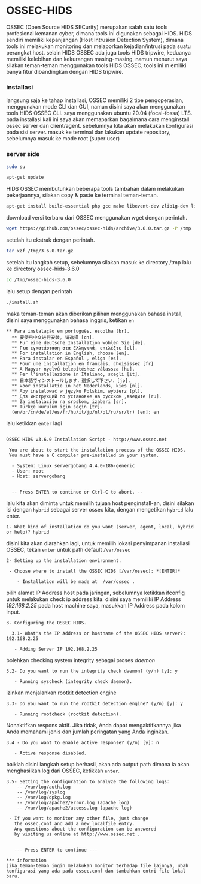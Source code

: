 # OSSEC-HIDS
OSSEC (Open Source HIDS SECurity) merupakan salah satu tools profesional kemanan cyber, dimana tools ini digunakan sebagai HIDS. HIDS sendiri memiliki kepanjangan (Host Intrusion Detection System), dimana tools ini melakukan monitoring dan melaporkan kejadian/intrusi pada suatu perangkat host. selain HIDS OSSEC ada juga tools HIDS tripwire, keduanya memiliki kelebihan dan kekurangan masing-masing, namun menurut saya silakan teman-teman menggunakan tools HIDS OSSEC, tools ini m emiliki banya fitur dibandingkan dengan HIDS tripwire.

### installasi

langsung saja ke tahap installasi, OSSEC memiliki 2 tipe pengoperasian, menggunakan mode CLI dan GUI, namun disini saya akan menggunakan tools HIDS OSSEC CLI. saya menggunakan ubuntu 20.04 (focal-fossa) LTS. pada installasi kali ini saya akan memaparkan bagaimana cara menginstall ossec server dan client/agent. sebelumnya kita akan melakukan konfigurasi pada sisi server. masuk ke terminal dan lakukan update repository, sebelumnya masuk ke mode root (super user)

### server side
```bash
sudo su
```

```bash
apt-get update
```

HIDS OSSEC membutuhkan beberapa tools tambahan dalam melakukan pekerjaannya, silakan copy & paste ke terminal teman-teman.

```bash
apt-get install build-essential php gcc make libevent-dev zlib1g-dev libssl-dev libpcre2-dev wget tar -y
```

download versi terbaru dari OSSEC menggunakan wget dengan perintah.

```bash
wget https://github.com/ossec/ossec-hids/archive/3.6.0.tar.gz -P /tmp
```

setelah itu ekstrak dengan perintah.

```bash
tar xzf /tmp/3.6.0.tar.gz
```

setelah itu langkah setup, sebelumnya silakan masuk ke directory /tmp lalu ke directory ossec-hids-3.6.0

```bash 
cd /tmp/ossec-hids-3.6.0
```

lalu setup dengan perintah

```bash 
./install.sh
```
maka teman-teman akan diberikan pilihan menggunakan bahasa install, disini saya menggunakan bahasa inggris, ketikan `en`

```
** Para instalação em português, escolha [br].
  ** 要使用中文进行安装, 请选择 [cn].
  ** Fur eine deutsche Installation wohlen Sie [de].
  ** Για εγκατάσταση στα Ελληνικά, επιλέξτε [el].
  ** For installation in English, choose [en].
  ** Para instalar en Español , eliga [es].
  ** Pour une installation en français, choisissez [fr]
  ** A Magyar nyelvű telepítéshez válassza [hu].
  ** Per l'installazione in Italiano, scegli [it].
  ** 日本語でインストールします．選択して下さい．[jp].
  ** Voor installatie in het Nederlands, kies [nl].
  ** Aby instalować w języku Polskim, wybierz [pl].
  ** Для инструкций по установке на русском ,введите [ru].
  ** Za instalaciju na srpskom, izaberi [sr].
  ** Türkçe kurulum için seçin [tr].
  (en/br/cn/de/el/es/fr/hu/it/jp/nl/pl/ru/sr/tr) [en]: en
```

lalu ketikkan `enter` lagi

```

OSSEC HIDS v3.6.0 Installation Script - http://www.ossec.net
 
 You are about to start the installation process of the OSSEC HIDS.
 You must have a C compiler pre-installed in your system.
 
  - System: Linux servergobang 4.4.0-186-generic
  - User: root
  - Host: servergobang


  -- Press ENTER to continue or Ctrl-C to abort. --
```

lalu kita akan diminta untuk memilih tujuan host penginstall-an, disini silakan isi dengan `hybrid` sebagai server ossec kita, dengan mengetikan `hybrid` lalu enter.

```
1- What kind of installation do you want (server, agent, local, hybrid or help)? hybrid
```

disini kita akan diarahkan lagi, untuk memilih lokasi penyimpanan installasi OSSEC, tekan `enter` untuk path default `/var/ossec`

```
2- Setting up the installation environment.

 - Choose where to install the OSSEC HIDS [/var/ossec]: *[ENTER]*

    - Installation will be made at  /var/ossec .
```

pilih alamat IP Address host pada jaringan, sebelumnya ketikkan ifconfig untuk melakukan check ip address kita. disini saya memiliki IP Address *192.168.2.25* pada host machine saya, masukkan IP Address pada kolom input.
```
3- Configuring the OSSEC HIDS.

  3.1- What's the IP Address or hostname of the OSSEC HIDS server?: 192.168.2.25

   - Adding Server IP 192.168.2.25
```

bolehkan checking system integrity sebagai proses *daemon*

```
3.2- Do you want to run the integrity check daemon? (y/n) [y]: y

   - Running syscheck (integrity check daemon).
```

izinkan menjalankan rootkit detection engine

```
3.3- Do you want to run the rootkit detection engine? (y/n) [y]: y

   - Running rootcheck (rootkit detection).
```

Nonaktifkan respons aktif. Jika tidak, Anda dapat mengaktifkannya jika Anda memahami jenis dan jumlah peringatan yang Anda inginkan.

```
3.4 - Do you want to enable active response? (y/n) [y]: n

   - Active response disabled.
```

baiklah disini langkah setup berhasil, akan ada output path dimana ia akan menghasilkan log dari OSSEC, ketikkan `enter`.

```
3.5- Setting the configuration to analyze the following logs:
    -- /var/log/auth.log
    -- /var/log/syslog
    -- /var/log/dpkg.log
    -- /var/log/apache2/error.log (apache log)
    -- /var/log/apache2/access.log (apache log)

 - If you want to monitor any other file, just change 
   the ossec.conf and add a new localfile entry.
   Any questions about the configuration can be answered
   by visiting us online at http://www.ossec.net .
   
   
   --- Press ENTER to continue ---
```
```
*** information
jika teman-teman ingin melakukan monitor terhadap file lainnya, ubah konfigurasi yang ada pada ossec.conf dan tambahkan entri file lokal baru.
```
 

